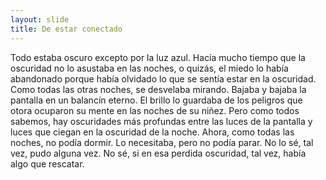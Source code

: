 ```yaml
---
layout: slide
title: De estar conectado
---
```

Todo estaba oscuro excepto por la luz azul. Hacía mucho tiempo que la oscuridad no lo asustaba en las noches, o quizás, el miedo lo había abandonado porque había olvidado lo que se sentía estar en la oscuridad. Como todas las otras noches, se desvelaba mirando. Bajaba y bajaba la pantalla en un balancín eterno. El brillo lo guardaba de los peligros que otora ocuparon su mente en las noches de su niñez. Pero como todos sabemos, hay oscuridades más profundas entre las luces de la pantalla y luces que ciegan en la oscuridad de la noche. Ahora, como todas las noches, no podía dormir. Lo necesitaba, pero no podía parar. No lo sé, tal vez, pudo alguna vez. No sé, si en esa perdida oscuridad, tal vez, había algo que rescatar.
